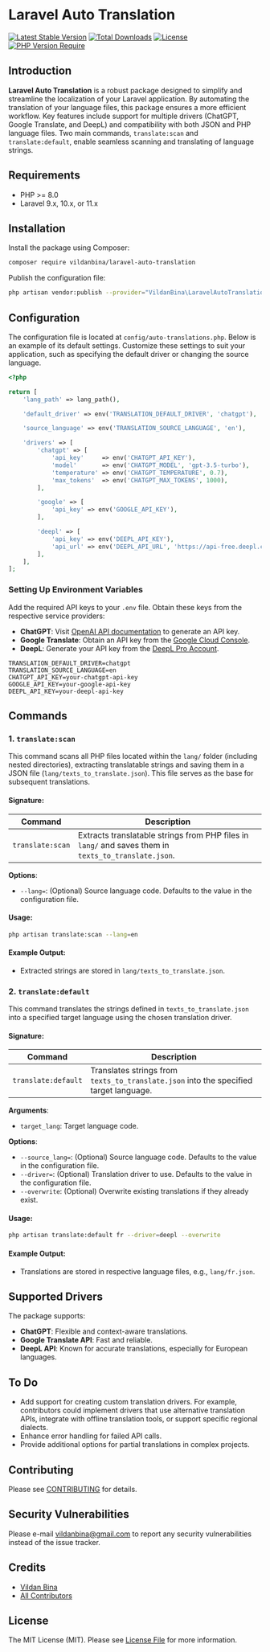 # Laravel Auto Translation

[![Latest Stable Version](https://poser.pugx.org/vildanbina/laravel-auto-translation/v)](https://packagist.org/packages/vildanbina/laravel-auto-translation)
[![Total Downloads](https://poser.pugx.org/vildanbina/laravel-auto-translation/downloads)](https://packagist.org/packages/vildanbina/laravel-auto-translation)
[![License](https://poser.pugx.org/vildanbina/laravel-auto-translation/license)](https://packagist.org/packages/vildanbina/laravel-auto-translation)
[![PHP Version Require](https://poser.pugx.org/vildanbina/laravel-auto-translation/require/php)](https://packagist.org/packages/vildanbina/laravel-auto-translation)

## Introduction

**Laravel Auto Translation** is a robust package designed to simplify and streamline the localization of your Laravel application. By automating the translation of your language files, this package ensures a more efficient workflow. Key features include support for multiple drivers (ChatGPT, Google Translate, and DeepL) and compatibility with both JSON and PHP language files. Two main commands, `translate:scan` and `translate:default`, enable seamless scanning and translating of language strings.

## Requirements

- PHP >= 8.0
- Laravel 9.x, 10.x, or 11.x

## Installation

Install the package using Composer:

~~~bash
composer require vildanbina/laravel-auto-translation
~~~

Publish the configuration file:

~~~bash
php artisan vendor:publish --provider="VildanBina\LaravelAutoTranslation\AutoTranslationsServiceProvider"
~~~

## Configuration

The configuration file is located at `config/auto-translations.php`. Below is an example of its default settings. Customize these settings to suit your application, such as specifying the default driver or changing the source language.

~~~php
<?php

return [
    'lang_path' => lang_path(),

    'default_driver' => env('TRANSLATION_DEFAULT_DRIVER', 'chatgpt'),

    'source_language' => env('TRANSLATION_SOURCE_LANGUAGE', 'en'),

    'drivers' => [
        'chatgpt' => [
            'api_key'     => env('CHATGPT_API_KEY'),
            'model'       => env('CHATGPT_MODEL', 'gpt-3.5-turbo'),
            'temperature' => env('CHATGPT_TEMPERATURE', 0.7),
            'max_tokens'  => env('CHATGPT_MAX_TOKENS', 1000),
        ],

        'google' => [
            'api_key' => env('GOOGLE_API_KEY'),
        ],

        'deepl' => [
            'api_key' => env('DEEPL_API_KEY'),
            'api_url' => env('DEEPL_API_URL', 'https://api-free.deepl.com/v2/translate'),
        ],
    ],
];
~~~

### Setting Up Environment Variables

Add the required API keys to your `.env` file. Obtain these keys from the respective service providers:

- **ChatGPT**: Visit [OpenAI API documentation](https://platform.openai.com/docs/) to generate an API key.
- **Google Translate**: Obtain an API key from the [Google Cloud Console](https://console.cloud.google.com/).
- **DeepL**: Generate your API key from the [DeepL Pro Account](https://www.deepl.com/pro.html).

~~~env
TRANSLATION_DEFAULT_DRIVER=chatgpt
TRANSLATION_SOURCE_LANGUAGE=en
CHATGPT_API_KEY=your-chatgpt-api-key
GOOGLE_API_KEY=your-google-api-key
DEEPL_API_KEY=your-deepl-api-key
~~~

## Commands

### 1. `translate:scan`

This command scans all PHP files located within the `lang/` folder (including nested directories), extracting translatable strings and saving them in a JSON file (`lang/texts_to_translate.json`). This file serves as the base for subsequent translations.

#### Signature:

| Command           | Description                                                |
|-------------------|------------------------------------------------------------|
| `translate:scan`  | Extracts translatable strings from PHP files in `lang/` and saves them in `texts_to_translate.json`. |

**Options**:
- `--lang=`: (Optional) Source language code. Defaults to the value in the configuration file.

#### Usage:

~~~bash
php artisan translate:scan --lang=en
~~~

#### Example Output:
- Extracted strings are stored in `lang/texts_to_translate.json`.

### 2. `translate:default`

This command translates the strings defined in `texts_to_translate.json` into a specified target language using the chosen translation driver.

#### Signature:

| Command              | Description                                                                             |
|----------------------|-----------------------------------------------------------------------------------------|
| `translate:default`  | Translates strings from `texts_to_translate.json` into the specified target language.   |

**Arguments**:
- `target_lang`: Target language code.

**Options**:
- `--source_lang=`: (Optional) Source language code. Defaults to the value in the configuration file.
- `--driver=`: (Optional) Translation driver to use. Defaults to the value in the configuration file.
- `--overwrite`: (Optional) Overwrite existing translations if they already exist.

#### Usage:

~~~bash
php artisan translate:default fr --driver=deepl --overwrite
~~~

#### Example Output:
- Translations are stored in respective language files, e.g., `lang/fr.json`.

## Supported Drivers

The package supports:
- **ChatGPT**: Flexible and context-aware translations.
- **Google Translate API**: Fast and reliable.
- **DeepL API**: Known for accurate translations, especially for European languages.

## To Do

- Add support for creating custom translation drivers. For example, contributors could implement drivers that use alternative translation APIs, integrate with offline translation tools, or support specific regional dialects.
- Enhance error handling for failed API calls.
- Provide additional options for partial translations in complex projects.

## Contributing

Please see [CONTRIBUTING](.github/CONTRIBUTING.md) for details.

## Security Vulnerabilities

Please e-mail vildanbina@gmail.com to report any security vulnerabilities instead of the issue tracker.

## Credits

- [Vildan Bina](https://github.com/vildanbina)
- [All Contributors](../../contributors)

## License

The MIT License (MIT). Please see [License File](LICENSE.md) for more information.

